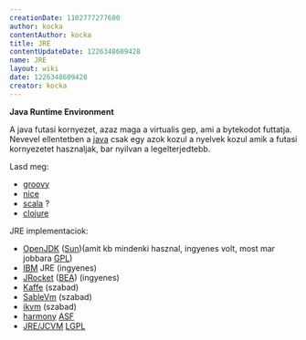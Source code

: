 ```yaml
---
creationDate: 1102777277600 
author: kocka 
contentAuthor: kocka 
title: JRE 
contentUpdateDate: 1226348609428 
name: JRE 
layout: wiki 
date: 1226348609428 
creator: kocka 
---
```

__Java Runtime Environment__

A java futasi kornyezet, azaz maga a virtualis gep, ami a bytekodot futtatja. Nevevel ellentetben a [java](java.html) csak egy azok kozul a nyelvek kozul amik a futasi kornyezetet hasznaljak, bar nyilvan a legelterjedtebb.

Lasd meg:

*   [groovy](Groovy.html)
*   [nice](nice.html)
*   [scala](scala.html) ?
*   [clojure](http://clojure.org/)



JRE implementaciok:
*   [OpenJDK](OpenJDK.html) ([Sun](Sun.html))(amit kb mindenki hasznal, ingyenes volt, most mar jobbara [GPL](GPL.html))
*   [IBM](IBM.html) JRE (ingyenes)
*   [JRocket](jrocket.html) ([BEA](bea.html)) (ingyenes)
*   [Kaffe](Kaffe.html) (szabad)
*   [SableVm](SableVM.html) (szabad)
*   [ikvm](IKVM.html) (szabad)
*   [harmony](Harmony.html) [ASF](ASF.html)
*   [JRE/JCVM](JRE/JCVM.html) [LGPL](LGPL.html)




